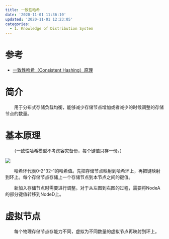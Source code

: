 ```yaml
---
title: 一致性哈希
date: '2020-11-01 11:36:10'
updated: '2020-11-01 12:23:05'
categories:
  - 1. Knowledge of Distribution System
---
```

# 参考

- [一致性哈希（Consistent Hashing）原理](http://afghl.github.io/2016/07/04/consistent-hashing.html)

# 简介

　　用于分布式存储负载均衡，能够减少存储节点增加或者减少的时候调整的存储节点的数量。

# 基本原理

　　（一致性哈希模型不考虑容灾备份，每个键值只存一份。） 

![](https://raw.githubusercontent.com/furrybear/res/master/img/20190501143624.png)

　　哈希环代表0-2^32-1的哈希值。先把存储节点映射到哈希环上，再把键映射到环上。每个存储节点存储上一个存储节点到本节点之间的键值。

　　新加入存储节点时需要进行调整。对于从左图到右图的过程，需要将NodeA的部分键值转移到NodeD上。

# 虚拟节点

　　每个物理存储节点存能力不同，虚拟为不同数量的虚拟节点再映射到环上。 
